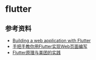 # flutter

## 参考资料

- [Building a web application with Flutter](https://flutter.dev/docs/get-started/web)
- [手把手教你用Flutter实现Web页面编写](https://www.jianshu.com/p/af764c9d0de1)
- [Flutter原理与美团的实践](https://www.jianshu.com/p/e6cd8584fdbb)
